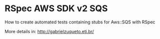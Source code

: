 # RSpec AWS SDK v2 SQS
How to create automated tests containing stubs for Aws::SQS with RSpec

More details in: http://gabrielzuqueto.eti.br/